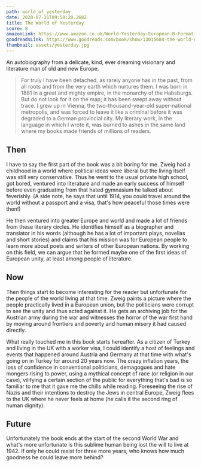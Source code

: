 ```yaml
---
path: world_of_yesterday
date: 2020-07-31T09:50:20.268Z
title: The World of Yesterday
score: 8
amazonLink: https://www.amazon.co.uk/World-Yesterday-European-B-Format-Paperback/dp/1906548676/ref=tmm_pap_swatch_0?_encoding=UTF8&qid=1596189130&sr=8-1
goodreadsLink: https://www.goodreads.com/book/show/13015684-the-world-of-yesterday
thumbnail: assets/yesterday.jpg
---
```

An autobiography from a delicate, kind, ever dreaming visionary and literature man of old and new Europe.

> For truly I have been detached, as rarely anyone has in the past, from all roots and from the very earth which nurtures them. I was born in 1881 in a great and mighty empire, in the monarchy of the Habsburgs. But do not look for it on the map; it has been swept away without trace. I grew up in Vienna, the two-thousand-year-old super-national metropolis, and was forced to leave it like a criminal before it was degraded to a German provincial city. My literary work, in the language in which I wrote it, was burned to ashes in the same land where my books made friends of millions of readers.

## Then

I have to say the first part of the book was a bit boring for me. Zweig had a childhood in a world where political ideas were liberal but the living itself was still very conservative. Thus he went to the usual private high school, got bored, ventured into literature and made an early success of himself before even graduating from that hated gymnasium he talked about feverishly. (A side note, he says that until 1914, you could travel around the world without a passport and a visa, that's how peaceful those times were then!)

He then ventured into greater Europe and world and made a lot of friends from these literary circles. He identifies himself as a biographer and translator in his words (although he has a lot of important plays, novellas and short stories) and claims that his mission was for European people to learn more about poets and writers of other European nations. By working on this field, we can argue that he formed maybe one of the first ideas of European unity, at least among people of literature.

## Now

Then things start to become interesting for the reader but unfortunate for the people of the world living at that time. Zweig paints a picture where the people practically lived in a European union, but the politicians were corrupt to see the unity and thus acted against it. He gets an archiving job for the Austrian army during the war and witnesses the horror of the war first hand by moving around frontiers and poverty and human misery it had caused directly.

What really touched me in this book starts hereafter. As a citizen of Turkey and living in the UK with a worker visa, I could identify a host of feelings and events that happened around Austria and Germany at that time with what's going on in Turkey for around 20 years now. The crazy inflation years, the loss of confidence in conventional politicians, demagogues and hate mongers rising to power, using a mythical concept of race (or religion in our case), vilifying a certain section of the public for everything that's bad is so familiar to me that it gave me the chills while reading. Foreseeing the rise of Nazis and their intentions to destroy the Jews in central Europe, Zweig flees to the UK where he never feels at home (he calls it the second ring of human dignity).

## Future

Unfortunately the book ends at the start of the second World War and what's more unfortunate is this sublime human being lost the will to live at 1942. If only he could resist for three more years, who knows how much goodness he could leave more behind?